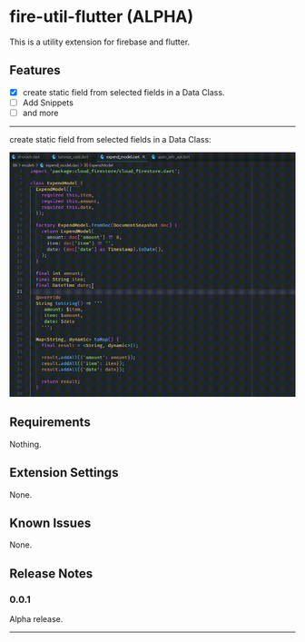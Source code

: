 # fire-util-flutter (ALPHA)

This is a utility extension for firebase and flutter.

## Features

- [x] create static field from selected fields in a Data Class.
- [ ] Add Snippets
- [ ] and more

---

create static field from selected fields in a Data Class:

![create static field](assets/example1.gif)

## Requirements

Nothing.

## Extension Settings

None.

## Known Issues

None.

## Release Notes

### 0.0.1

Alpha release.

---
